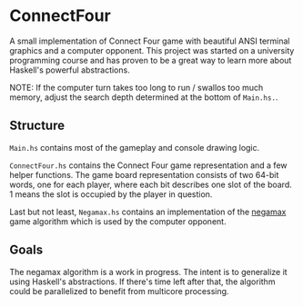 # ConnectFour
A small implementation of Connect Four game with beautiful ANSI terminal
graphics and a computer opponent. This project was started on a university 
programming course and has proven to be a great way to learn more about
Haskell's powerful abstractions.

NOTE: If the computer turn takes too long to run / swallos too much memory,
adjust the search depth determined at the bottom of `Main.hs.`.

## Structure
`Main.hs` contains most of the gameplay and console drawing logic.

`ConnectFour.hs` contains the Connect Four game representation and a few helper
functions. The game board representation consists of two 64-bit words, one for
each player, where each bit describes one slot of the board. 1 means the slot
is occupied by the player in question.

Last but not least, `Negamax.hs` contains an implementation of the
[negamax](https://en.wikipedia.org/wiki/Negamax#Negamax_with_alpha_beta_pruning)
game algorithm which is used by the computer opponent.

## Goals
The negamax algorithm is a work in progress. The intent is to generalize it
using Haskell's abstractions. If there's time left after that, the algorithm
could be parallelized to benefit from multicore processing.

